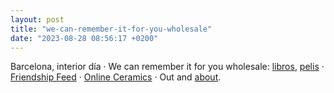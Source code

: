 ```yaml
---
layout: post
title: "we-can-remember-it-for-you-wholesale"
date: "2023-08-28 08:56:17 +0200"
---
```


Barcelona, interior día · We can remember it for you wholesale: [libros](/books), [pelis](/movies) · [Friendship Feed](https://maxbittker.com/friendship-feed/) · [Online Ceramics](https://online-ceramics.com) · Out and [about](/about).
